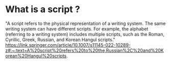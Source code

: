 
# What is a script ?
"A script refers to the physical representation of a writing system. The same writing system can have different scripts. For example, the alphabet (referring to a writing system) includes multiple scripts, such as the Roman, Cyrillic, Greek, Russian, and Korean Hangul scripts." https://link.springer.com/article/10.1007/s11145-022-10289-z#:~:text=A%20script%20refers%20to%20the,Russian%2C%20and%20Korean%20Hangul%20scripts. 